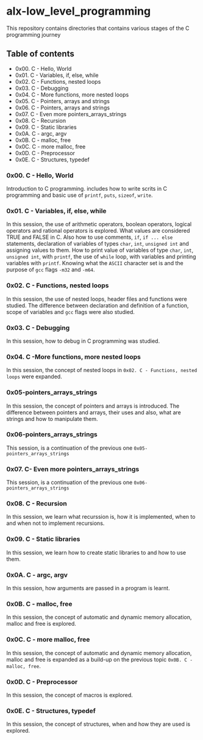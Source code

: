 # alx-low_level_programming
This repository contains directories that contains various stages of the C programming journey

## Table of contents
* 0x00. C - Hello, World
* 0x01. C - Variables, if, else, while
* 0x02. C - Functions, nested loops
* 0x03. C - Debugging
* 0x04. C - More functions, more nested loops
* 0x05. C - Pointers, arrays and strings
* 0x06. C - Pointers, arrays and strings
* 0x07. C - Even more pointers_arrays_strings
* 0x08. C - Recursion
* 0x09. C - Static libraries
* 0x0A. C - argc, argv
* 0x0B. C - malloc, free
* 0x0C. C - more malloc, free
* 0x0D. C - Preprocessor
* 0x0E. C - Structures, typedef

### 0x00. C - Hello, World
Introduction to C programming. includes how to write scrits in C programming and basic use of `printf`, `puts`, `sizeof`, `write`.

### 0x01. C - Variables, if, else, while
In this session, the use of arithmetic operators, boolean operators, logical operators and rational operators is explored. What values are considered TRUE and FALSE in C. Also how to use comments, `if`, `if ... else` statements, declaration of variables of types `char`, `int`, `unsigned int` and assigning values to them.
How to print value of variables of type `char`, `int`, `unsigned int`, with `printf`, the use of `while` loop, with variables and printing variables with `printf`. Knowing what the `ASCII` character set is and the purpose of `gcc` flags `-m32` and `-m64`.

### 0x02. C - Functions, nested loops
In this session, the use of nested loops, header files and functions were studied. The difference between declaration and definition of a function, scope of variables and `gcc` flags were also studied.

### 0x03. C - Debugging
In this session, how to debug in C programming was studied.

### 0x04. C -More functions, more nested loops
In this session, the concept of nested loops in `0x02. C - Functions, nested loops` were expanded.

### 0x05-pointers_arrays_strings
In this session, the concept of pointers and arrays is introduced. The difference between pointers and arrays, their uses and also, what are strings and how to manipulate them.

### 0x06-pointers_arrays_strings
This session, is a continuation of the previous one `0x05-pointers_arrays_strings`

### 0x07. C- Even more pointers_arrays_strings
This session, is a continuation of the previous one `0x06-pointers_arrays_strings`

### 0x08. C - Recursion
In this session, we learn what recurssion is, how it is implemented, when to and when not to implement recursions.

### 0x09. C - Static libraries
In this session, we learn how to create static libraries to and how to use them.

### 0x0A. C - argc, argv
In this session, how arguments are passed in a program is learnt.

### 0x0B. C - malloc, free
In this session, the concept of automatic and dynamic memory allocation, malloc and free is explored.

### 0x0C. C - more malloc, free
In this session, the concept of automatic and dynamic memory allocation, malloc and free is expanded as a build-up on the previous topic `0x0B. C - malloc, free`.

### 0x0D. C - Preprocessor
In this session, the concept of macros is explored.

### 0x0E. C - Structures, typedef
In this session, the concept of structures, when and how they are used is explored.

